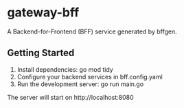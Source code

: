 # gateway-bff

A Backend-for-Frontend (BFF) service generated by bffgen.

## Getting Started

1. Install dependencies: go mod tidy
2. Configure your backend services in bff.config.yaml
3. Run the development server: go run main.go

The server will start on http://localhost:8080
